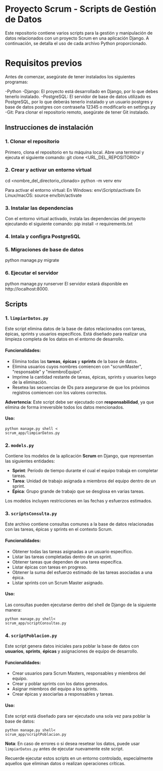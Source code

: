 # Proyecto Scrum - Scripts de Gestión de Datos

Este repositorio contiene varios scripts para la gestión y manipulación de datos relacionados con un proyecto Scrum en una aplicación Django. A continuación, se detalla el uso de cada archivo Python proporcionado.

# Requisitos previos
Antes de comenzar, asegúrate de tener instalados los siguientes programas:

-Python
-Django: El proyecto está desarrollado en Django, por lo que debes tenerlo instalado.
-PostgreSQL: El servidor de base de datos utilizado es PostgreSQL, por lo que deberás tenerlo instalado y un usuario postgres y base de datos postgres con contraseña 12345 o modificarlo en settings.py
-Git: Para clonar el repositorio remoto, asegúrate de tener Git instalado.

## Instrucciones de instalación

### 1. Clonar el repositorio

Primero, clona el repositorio en tu máquina local. Abre una terminal y ejecuta el siguiente comando:
git clone <URL_DEL_REPOSITORIO>

### 2. Crear y activar un entorno virtual
cd <nombre_del_directorio_clonado>
python -m venv env

Para activar el entorno virtual:
En Windows: env\Scripts\activate
En Linux/macOS: source env/bin/activate

### 3. Instalar las dependencias
Con el entorno virtual activado, instala las dependencias del proyecto ejecutando el siguiente comando: pip install -r requirements.txt

### 4. Intala y configra PostgreSQL

### 5. Migraciones de base de datos
python manage.py migrate

### 6. Ejecutar el servidor
python manage.py runserver
El servidor estará disponible en http://localhost:8000.

## Scripts

### 1. `limpiarDatos.py`
Este script elimina datos de la base de datos relacionados con tareas, épicas, sprints y usuarios específicos. Está diseñado para realizar una limpieza completa de los datos en el entorno de desarrollo.

#### Funcionalidades:
- Elimina todas las **tareas**, **épicas** y **sprints** de la base de datos.
- Elimina usuarios cuyos nombres comiencen con "scrumMaster", "responsable" y "miembroEquipo".
- Imprime la cantidad restante de tareas, épicas, sprints y usuarios luego de la eliminación.
- Resetea las secuencias de IDs para asegurarse de que los próximos registros comiencen con los valores correctos.

**Advertencia**: Este script debe ser ejecutado con **responsabilidad**, ya que elimina de forma irreversible todos los datos mencionados.

#### Uso:
```
python manage.py shell <
scrum_app/limpiarDatos.py
```

### 2. `models.py`
Contiene los modelos de la aplicación **Scrum** en Django, que representan las siguientes entidades:

- **Sprint**: Período de tiempo durante el cual el equipo trabaja en completar tareas.
- **Tarea**: Unidad de trabajo asignada a miembros del equipo dentro de un sprint.
- **Épica**: Grupo grande de trabajo que se desglosa en varias tareas.

Los modelos incluyen restricciones en las fechas y esfuerzos estimados.

### 3. `scriptsConsulta.py`
Este archivo contiene consultas comunes a la base de datos relacionadas con las tareas, épicas y sprints en el contexto Scrum.

#### Funcionalidades:
- Obtener todas las tareas asignadas a un usuario específico.
- Listar las tareas completadas dentro de un sprint.
- Obtener tareas que dependen de una tarea específica.
- Listar épicas con tareas en progreso.
- Obtener la suma del esfuerzo estimado de las tareas asociadas a una épica.
- Listar sprints con un Scrum Master asignado.

#### Uso:
Las consultas pueden ejecutarse dentro del shell de Django de la siguiente manera:
```
python manage.py shell<
scrum_app/scriptConsultas.py
```

### 4. `scriptPoblacion.py`
Este script genera datos iniciales para poblar la base de datos con **usuarios**, **sprints**, **épicas** y asignaciones de equipo de desarrollo.

#### Funcionalidades:
- Crear usuarios para Scrum Masters, responsables y miembros del equipo.
- Crear y poblar sprints con los datos generados.
- Asignar miembros del equipo a los sprints.
- Crear épicas y asociarlas a responsables y tareas.

#### Uso:
Este script está diseñado para ser ejecutado una sola vez para poblar la base de datos:
```
python manage.py shell<
scrum_app/scriptPoblacion.py
```

**Nota**: En caso de errores o si desea resetear los datos, puede usar `limpiarDatos.py` antes de ejecutar nuevamente este script.

Recuerde ejecutar estos scripts en un entorno controlado, especialmente aquellos que eliminan datos o realizan operaciones críticas.
